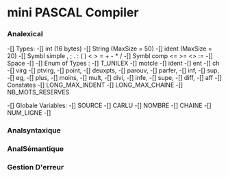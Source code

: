 # mini PASCAL Compiler

### Analexical
-[] Types:
    -[] int (16 bytes)
    -[] String (MaxSize = 50)
    -[] ident (MaxSize = 20)
    -[] Symbl simple , ; . : ( ) < > = + - * / 
    -[] Symbl comp <= >= <> :=
    -[] Space 
    -[] 
-[] Enum of Types :
    -[] T_UNILEX
        -[] motcle
        -[] ident
        -[] ent
        -[] ch
        -[] virg 
        -[] ptvirg, 
        -[] point, 
        -[] deuxpts, 
        -[] parouv, 
        -[] parfer, 
        -[] inf, 
        -[] sup, 
        -[] eg, 
        -[] plus, 
        -[] moins, 
        -[] mult, 
        -[] divi, 
        -[] infe, 
        -[] supe,
        -[] diff, 
        -[] aff
-[] Constates
    -[] LONG_MAX_INDENT
    -[] LONG_MAX_CHAINE
    -[] NB_MOTS_RESERVES

-[] Globale Variables:
    -[] SOURCE
    -[] CARLU
    -[] NOMBRE
    -[] CHAINE
    -[] NUM_LIGNE
    -[] 
### Analsyntaxique



### AnalSémantique


### Gestion D'erreur
